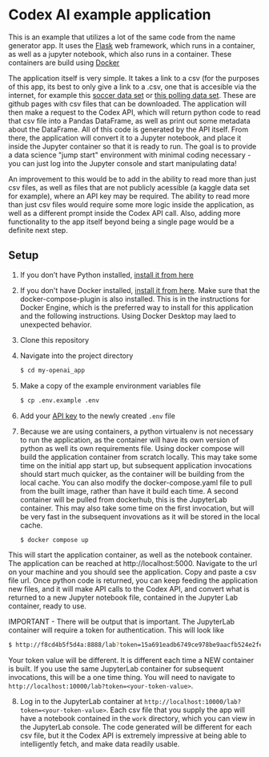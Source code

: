 # Codex AI example application

This is an example that utilizes a lot of the same code from the name generator app. It uses the [Flask](https://flask.palletsprojects.com/en/2.0.x/) web framework, which runs in a container, as well as a jupyter notebook, which also runs in a container. These containers are build using [Docker](https://docs.docker.com/)

The application itself is very simple. It takes a link to a csv (for the purposes of this app, its best to only give a link to a .csv, one that is accesible via the internet, for example this [soccer data set](https://github.com/fivethirtyeight/data/tree/master/soccer-spi) or [this polling data set](https://github.com/fivethirtyeight/data/tree/master/polls). These are github pages with csv files that can be downloaded. The application will then make a request to the Codex API, which will return python code to read that csv file into a Pandas DataFrame, as well as print out some metadata about the DataFrame. All of this code is generated by the API itself. From there, the application will convert it to a Jupyter notebook, and place it inside the Jupyter container so that it is ready to run. The goal is to provide a data science "jump start" environment with minimal coding necessary - you can just log into the Jupyter console and start manipulating data!

An improvement to this would be to add in the ability to read more than just csv files, as well as files that are not publicly acessible (a kaggle data set for example), where an API key may be required. The ability to read more than just csv files would require some more logic inside the application, as well as a different prompt inside the Codex API call. Also, adding more functionality to the app itself beyond being a single page would be a definite next step.

## Setup

1. If you don’t have Python installed, [install it from here](https://www.python.org/downloads/)

2. If you don't have Docker installed, [install it from here](https://docs.docker.com/engine/install/). Make sure that the docker-compose-plugin is also installed. This is in the instructions for Docker Engine, which is the preferred way to install for this application and the following instructions. Using Docker Desktop may laed to unexpected behavior.

3. Clone this repository

4. Navigate into the project directory

   ```bash
   $ cd my-openai_app
   ```
5. Make a copy of the example environment variables file

   ```bash
   $ cp .env.example .env
   ```
   
6. Add your [API key](https://beta.openai.com/account/api-keys) to the newly created `.env` file

7. Because we are using containers, a python virtualenv is not necessary to run the application, as the container will have its own version of python as well its own requirements file. Using docker compose will build the application container from scratch locally. This may take some time on the initial app start up, but subsequent application invocations should start much quicker, as the container will be building from the local cache. You can also modify the docker-compose.yaml file to pull from the built image, rather than have it build each time. A second container will be pulled from dockerhub, this is the JupyterLab container. This may also take some time on the first invocation, but will be very fast in the subsequent invovations as it will be stored in the local cache.

   ```bash
   $ docker compose up
   ```
This will start the application container, as well as the notebook container. The application can be reached at http://localhost:5000. Navigate to the url on your machine and you should see the application. Copy and paste a csv file url. Once python code is returned, you can keep feeding the application new files, and it will make API calls to the Codex API, and convert what is returned to a new Jupyter notebook file, contained in the Jupyter Lab container, ready to use. 

IMPORTANT - There will be output that is important. The JupyterLab container will require a token for authentication. This will look like

```bash
$ http://f8cd4b5f5d4a:8888/lab?token=15a691eadb6749ce978be9aacfb524e2fe9aab782df34044
```

Your token value will be different. It is different each time a NEW container is built. If you use the same JupyterLab container for subsequent invocations, this will be a one time thing. You will need to navigate to ```http://localhost:10000/lab?token=<your-token-value>```.

8. Log in to the JupyterLab container at ```http://localhost:10000/lab?token=<your-token-value>```. Each csv file that you supply the app will have a notebook contained in the ```work``` directory, which you can view in the JupyterLab console. The code generated will be different for each csv file, but it the Codex API is extremely impressive at being able to intelligently fetch, and make data readily usable.

 
